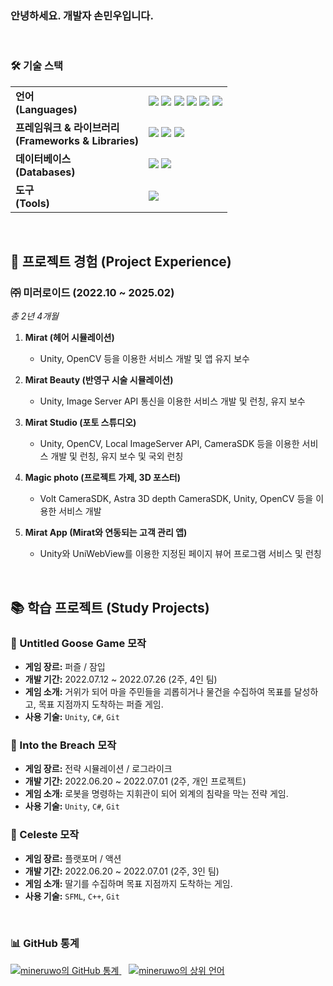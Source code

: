 <h3>안녕하세요. 개발자 손민우입니다.</h3>

<br>

<h3>🛠️ 기술 스택</h3>
<table style="border: none;">
  <tr style="border: none;">
    <td style="border: none;"><strong>언어<br>(Languages)</strong></td>
    <td style="border: none;">
      <img src="https://img.shields.io/badge/c-%2300599C.svg?style=for-the-badge&logo=c&logoColor=white"/>
      <img src="https://img.shields.io/badge/c++-%2300599C.svg?style=for-the-badge&logo=c%2B%2B&logoColor=white"/>
      <img src="https://img.shields.io/badge/c%23-%23239120.svg?style=for-the-badge&logo=c-sharp&logoColor=white"/>
      <img src="https://img.shields.io/badge/java-%23ED8B00.svg?style=for-the-badge&logo=openjdk&logoColor=white"/>
      <img src="https://img.shields.io/badge/javascript-%23323330.svg?style=for-the-badge&logo=javascript&logoColor=%23F7DF1E"/>
      <img src="https://img.shields.io/badge/html5-%23E34F26.svg?style=for-the-badge&logo=html5&logoColor=white"/>
    </td>
  </tr>
  <tr style="border: none;">
    <td style="border: none;"><strong>프레임워크 & 라이브러리<br>(Frameworks & Libraries)</strong></td>
    <td style="border: none;">
      <img src="https://img.shields.io/badge/react-%2320232a.svg?style=for-the-badge&logo=react&logoColor=%2361DAFB"/>
      <img src="https://img.shields.io/badge/flutter-%2302569B.svg?style=for-the-badge&logo=flutter&logoColor=white"/>
      <img src="https://img.shields.io/badge/unity-%23000000.svg?style=for-the-badge&logo=unity&logoColor=white"/>
    </td>
  </tr>
  <tr style="border: none;">
    <td style="border: none;"><strong>데이터베이스<br>(Databases)</strong></td>
    <td style="border: none;">
      <img src="https://img.shields.io/badge/mysql-%2300f.svg?style=for-the-badge&logo=mysql&logoColor=white"/>
      <img src="https://img.shields.io/badge/postgresql-%23316192.svg?style=for-the-badge&logo=postgresql&logoColor=white"/>
    </td>
  </tr>
  <tr style="border: none;">
    <td style="border: none;"><strong>도구<br>(Tools)</strong></td>
    <td style="border: none;">
      <img src="https://img.shields.io/badge/git-%23F05033.svg?style=for-the-badge&logo=git&logoColor=white"/>
    </td>
  </tr>
</table>

<br>

## 🚀 프로젝트 경험 (Project Experience)

### ㈜ 미러로이드 (2022.10 ~ 2025.02)
*총 2년 4개월*

1.  **Mirat (헤어 시뮬레이션)**
    - Unity, OpenCV 등을 이용한 서비스 개발 및 앱 유지 보수

2.  **Mirat Beauty (반영구 시술 시뮬레이션)**
    - Unity, Image Server API 통신을 이용한 서비스 개발 및 런칭, 유지 보수

3.  **Mirat Studio (포토 스튜디오)**
    - Unity, OpenCV, Local ImageServer API, CameraSDK 등을 이용한 서비스 개발 및 런칭, 유지 보수 및 국외 런칭

4.  **Magic photo (프로젝트 가제, 3D 포스터)**
    - Volt CameraSDK, Astra 3D depth CameraSDK, Unity, OpenCV 등을 이용한 서비스 개발

5.  **Mirat App (Mirat와 연동되는 고객 관리 앱)**
    - Unity와 UniWebView를 이용한 지정된 페이지 뷰어 프로그램 서비스 및 런칭

<br>

## 📚 학습 프로젝트 (Study Projects)

### 🦆 Untitled Goose Game 모작
* **게임 장르:** 퍼즐 / 잠입
* **개발 기간:** 2022.07.12 ~ 2022.07.26 (2주, 4인 팀)
* **게임 소개:** 거위가 되어 마을 주민들을 괴롭히거나 물건을 수집하여 목표를 달성하고, 목표 지점까지 도착하는 퍼즐 게임.
* **사용 기술:** `Unity`, `C#`, `Git`

### 🤖 Into the Breach 모작
* **게임 장르:** 전략 시뮬레이션 / 로그라이크
* **개발 기간:** 2022.06.20 ~ 2022.07.01 (2주, 개인 프로젝트)
* **게임 소개:** 로봇을 명령하는 지휘관이 되어 외계의 침략을 막는 전략 게임.
* **사용 기술:** `Unity`, `C#`, `Git`

### 🍓 Celeste 모작
* **게임 장르:** 플랫포머 / 액션
* **개발 기간:** 2022.06.20 ~ 2022.07.01 (2주, 3인 팀)
* **게임 소개:** 딸기를 수집하며 목표 지점까지 도착하는 게임.
* **사용 기술:** `SFML`, `C++`, `Git`

<br>

<h3>📊 GitHub 통계</h3>
<a href="https://github.com/mineruwo">
  <img src="https://github-readme-stats.vercel.app/api?username=mineruwo&show_icons=true&theme=tokyonight" alt="mineruwo의 GitHub 통계" />
</a>
&nbsp;&nbsp;
<a href="https://github.com/mineruwo">
  <img src="https://github-readme-stats.vercel.app/api/top-langs/?username=mineruwo&layout=compact&theme=tokyonight" alt="mineruwo의 상위 언어" />
</a>